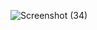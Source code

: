 ![Screenshot (34)](https://github.com/syedmuhammadshakeeb/provider_with_mvvm/assets/136184688/6bdeb48d-f04f-4eb2-b95f-874cd10e159c)
